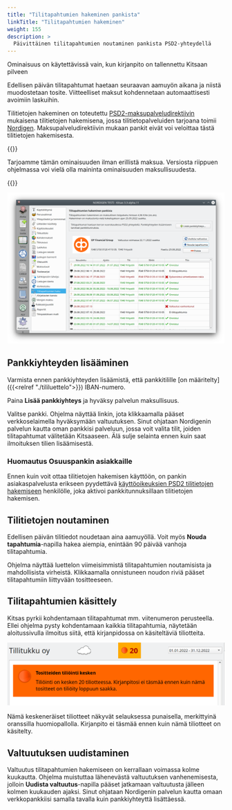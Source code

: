 ```yaml
---
title: "Tilitapahtumien hakeminen pankista"
linkTitle: "Tilitapahtumien hakeminen"
weight: 155
description: >
  Päivittäinen tilitapahtumien noutaminen pankista PSD2-yhteydellä
---
```


<div class="cloud-only">
  <i class="fa fa-cloud"></i> Ominaisuus on käytettävissä vain, kun kirjanpito on tallennettu Kitsaan pilveen <br/>
</div>  

Edellisen päivän tilitapahtumat haetaan seuraavan aamuyön aikana ja niistä muodostetaan tosite. Viitteelliset maksut kohdennetaan automaattisesti avoimiin laskuihin.

Tilitietojen hakeminen on toteutettu [PSD2-maksupalveludirektiivin](https://www.finanssivalvonta.fi/saantely/saantelykokonaisuudet/psd2/) mukaisena tilitietojen hakemisena, jossa tilitietopalveluiden tarjoana toimii [Nordigen](https://nordigen.com/en/).  Maksupalveludirektiivin mukaan pankit eivät voi veloittaa tästä tilitietojen hakemisesta.

{{<alert title="Maksuton ominaisuus">}}

Tarjoamme tämän ominaisuuden ilman erillistä maksua. Versiosta riippuen ohjelmassa voi vielä olla maininta ominaisuuden maksullisuudesta.

{{</alert>}}

![](/img/fi/asetukset/tilitiedot.png)

## Pankkiyhteyden lisääminen

Varmista ennen pankkiyhteyden lisäämistä, että pankkitilille [on määritelty]({{<relref "./tililuettelo">}}) IBAN-numero.

Paina **Lisää pankkiyhteys** ja hyväksy palvelun maksullisuus.

Valitse pankki. Ohjelma näyttää linkin, jota klikkaamalla pääset verkkoselaimella hyväksymään valtuutuksen. Sinut ohjataan Nordigenin palvelun kautta oman pankkisi palveluun, jossa voit valita tilit, joiden tilitapahtumat välitetään Kitsaaseen. Älä sulje selainta ennen kuin saat ilmoituksen tilien lisäämisestä.

### Huomautus Osuuspankin asiakkaille

Ennen kuin voit ottaa tilitietojen hakemisen käyttöön, on pankin asiakaspalvelusta erikseen pyydettävä [käyttöoikeuksien PSD2 tilitietojen hakemiseen](https://www.op.fi/yritykset/digitaaliset-palvelut-yrityksille/ulkopuolisen-palvelutarjoajan-valtuuttaminen) henkilölle, joka aktivoi pankkitunnuksillaan tilitietojen hakemisen.

## Tilitietojen noutaminen

Edellisen päivän tilitiedot noudetaan aina aamuyöllä. Voit myös **Nouda tapahtumia**-napilla hakea aiempia, enintään 90 päivää vanhoja tilitapahtumia.

Ohjelma näyttää luettelon viimeisimmistä tilitapahtumien noutamisista ja mahdollisista virheistä. Klikkaamalla onnistuneen noudon riviä pääset tilitapahtumiin liittyvään tositteeseen.

## Tilitapahtumien käsittely

Kitsas pyrkii kohdentamaan tilitapahtumat mm. viitenumeron perusteella. Ellei ohjelma pysty kohdentamaan kaikkia tilitapahtumia, näytetään aloitussivulla ilmoitus siitä, että kirjanpidossa on käsiteltäviä tiliotteita.

![](/img/fi/asetukset/tilioimatta.png)

Nämä keskeneräiset tiliotteet näkyvät selauksessa punaisella, merkittyinä oranssilla huomiopallolla. Kirjanpito ei täsmää ennen kuin nämä tiliotteet on käsitelty.

## Valtuutuksen uudistaminen

Valtuutus tilitapahtumien hakemiseen on kerrallaan voimassa kolme kuukautta. Ohjelma muistuttaa lähenevästä valtuutuksen vanhenemisesta, jolloin **Uudista valtuutus**-napilla pääset jatkamaan valtuutusta jälleen kolmen kuukauden ajaksi. Sinut ohjataan Nordigenin palvelun kautta omaan verkkopankkiisi samalla tavalla kuin pankkiyhteyttä lisättäessä.
